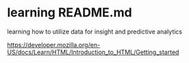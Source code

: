 # learning README.md
learning how to utilize data for insight and predictive analytics


https://developer.mozilla.org/en-US/docs/Learn/HTML/Introduction_to_HTML/Getting_started